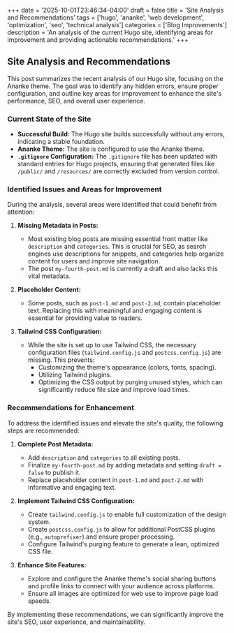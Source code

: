+++
date = '2025-10-01T23:46:34-04:00'
draft = false
title = 'Site Analysis and Recommendations'
tags = ['hugo', 'ananke', 'web development', 'optimization', 'seo', 'technical analysis']
categories = ['Blog Improvements']
description = 'An analysis of the current Hugo site, identifying areas for improvement and providing actionable recommendations.'
+++

## Site Analysis and Recommendations

This post summarizes the recent analysis of our Hugo site, focusing on the Ananke theme. The goal was to identify any hidden errors, ensure proper configuration, and outline key areas for improvement to enhance the site's performance, SEO, and overall user experience.

### Current State of the Site

*   **Successful Build:** The Hugo site builds successfully without any errors, indicating a stable foundation.
*   **Ananke Theme:** The site is configured to use the Ananke theme.
*   **`.gitignore` Configuration:** The `.gitignore` file has been updated with standard entries for Hugo projects, ensuring that generated files like `/public/` and `/resources/` are correctly excluded from version control.

### Identified Issues and Areas for Improvement

During the analysis, several areas were identified that could benefit from attention:

1.  **Missing Metadata in Posts:**
    *   Most existing blog posts are missing essential front matter like `description` and `categories`. This is crucial for SEO, as search engines use descriptions for snippets, and categories help organize content for users and improve site navigation.
    *   The post `my-fourth-post.md` is currently a draft and also lacks this vital metadata.

2.  **Placeholder Content:**
    *   Some posts, such as `post-1.md` and `post-2.md`, contain placeholder text. Replacing this with meaningful and engaging content is essential for providing value to readers.

3.  **Tailwind CSS Configuration:**
    *   While the site is set up to use Tailwind CSS, the necessary configuration files (`tailwind.config.js` and `postcss.config.js`) are missing. This prevents:
        *   Customizing the theme's appearance (colors, fonts, spacing).
        *   Utilizing Tailwind plugins.
        *   Optimizing the CSS output by purging unused styles, which can significantly reduce file size and improve load times.

### Recommendations for Enhancement

To address the identified issues and elevate the site's quality, the following steps are recommended:

1.  **Complete Post Metadata:**
    *   Add `description` and `categories` to all existing posts.
    *   Finalize `my-fourth-post.md` by adding metadata and setting `draft = false` to publish it.
    *   Replace placeholder content in `post-1.md` and `post-2.md` with informative and engaging text.

2.  **Implement Tailwind CSS Configuration:**
    *   Create `tailwind.config.js` to enable full customization of the design system.
    *   Create `postcss.config.js` to allow for additional PostCSS plugins (e.g., `autoprefixer`) and ensure proper processing.
    *   Configure Tailwind's purging feature to generate a lean, optimized CSS file.

3.  **Enhance Site Features:**
    *   Explore and configure the Ananke theme's social sharing buttons and profile links to connect with your audience across platforms.
    *   Ensure all images are optimized for web use to improve page load speeds.

By implementing these recommendations, we can significantly improve the site's SEO, user experience, and maintainability.
